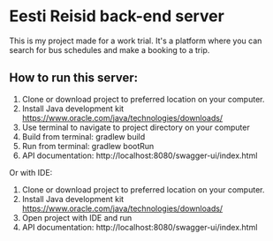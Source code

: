 # Eesti Reisid back-end server

This is my project made for a work trial. It's a platform where you can search for bus schedules and
make a booking to a trip.

## How to run this server:
1) Clone or download project to preferred location on your computer.
2) Install Java development kit https://www.oracle.com/java/technologies/downloads/
3) Use terminal to navigate to project directory on your computer
4) Build from terminal: gradlew build
5) Run from terminal: gradlew bootRun
6) API documentation: http://localhost:8080/swagger-ui/index.html


Or with IDE:
1) Clone or download project to preferred location on your computer.
2) Install Java development kit https://www.oracle.com/java/technologies/downloads/
3) Open project with IDE and run
4) API documentation: http://localhost:8080/swagger-ui/index.html
